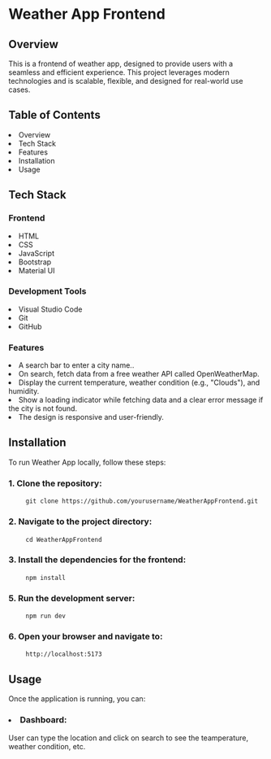 <h1>Weather App Frontend</h1>
<h2>Overview</h2>
This is a frontend of weather app, designed to provide users with a seamless and efficient experience. This project leverages modern technologies and is scalable, flexible, and designed for real-world use cases.

<h2>Table of Contents</h2>
<li>Overview</li>
<li>Tech Stack</li>
<li>Features</li>
<li>Installation</li>
<li>Usage</li>

<h2>Tech Stack</h2>
<h3>Frontend</h3>
<li>HTML</li>
<li>CSS</li>
<li>JavaScript</li>
<li>Bootstrap</li>
<li>Material UI</li>

<h3>Development Tools</h3>
<li>Visual Studio Code</li>
<li>Git</li>
<li>GitHub</li>

<h3>Features</h3>
<li>A search bar to enter a city name..</li>
<li>On search, fetch data from a free weather API called OpenWeatherMap.</li>
<li>Display the current temperature, weather condition (e.g., "Clouds"), and humidity.</li>
<li>Show a loading indicator while fetching data and a clear error message if the city is not found.</li>
<li>The design is responsive and user-friendly.</li>

<h2>Installation</h2>
To run Weather App locally, follow these steps:

<h3>1. Clone the repository:</h3>

<div class="bg-light p-3 rounded border">
  <pre class="mb-0">
    <code>git clone https://github.com/yourusername/WeatherAppFrontend.git</code></pre>
</div>

<h3>2. Navigate to the project directory:</h3>

<div class="bg-light p-3 rounded border">
  <pre class="mb-0">
    <code>cd WeatherAppFrontend</code></pre>
</div>
<h3>3. Install the dependencies for the frontend:</h3>

<div class="bg-light p-3 rounded border">
  <pre class="mb-0">
    <code>npm install</code></pre>
</div>

<h3>5. Run the development server:</h3>

<div class="bg-light p-3 rounded border">
  <pre class="mb-0">
    <code>npm run dev</code></pre>
</div>
<h3>6. Open your browser and navigate to:</h3>

<div class="bg-light p-3 rounded border">
  <pre class="mb-0">
    <code>http://localhost:5173</code></pre>
</div>
<h2>Usage</h2>
Once the application is running, you can:

<h3><li>Dashboard:</h3> User can type the location and click on search to see the teamperature, weather condition, etc.</li>
